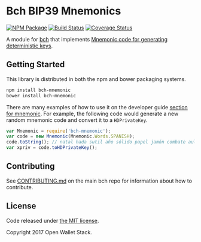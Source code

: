 Bch BIP39 Mnemonics
=======

[![NPM Package](https://img.shields.io/npm/v/bch-mnemonic.svg?style=flat-square)](https://www.npmjs.org/package/bch-mnemonic)
[![Build Status](https://img.shields.io/travis/owstack/bch-mnemonic.svg?branch=master&style=flat-square)](https://travis-ci.org/owstack/bch-mnemonic)
[![Coverage Status](https://img.shields.io/coveralls/owstack/bch-mnemonic.svg?style=flat-square)](https://coveralls.io/r/owstack/bch-mnemonic)

A module for [bch](https://github.com/owstack/bch) that implements [Mnemonic code for generating deterministic keys](https://github.com/bitcoin/bips/blob/master/bip-0039.mediawiki).

## Getting Started

This library is distributed in both the npm and bower packaging systems.

```sh
npm install bch-mnemonic
bower install bch-mnemonic
```

There are many examples of how to use it on the developer guide [section for mnemonic](http://bch.io/guide/module/mnemonic/index.html). For example, the following code would generate a new random mnemonic code and convert it to a `HDPrivateKey`.

```javascript
var Mnemonic = require('bch-mnemonic');
var code = new Mnemonic(Mnemonic.Words.SPANISH);
code.toString(); // natal hada sutil año sólido papel jamón combate aula flota ver esfera...
var xpriv = code.toHDPrivateKey();
```

## Contributing

See [CONTRIBUTING.md](https://github.com/owstack/bch/blob/master/CONTRIBUTING.md) on the main bch repo for information about how to contribute.

## License

Code released under [the MIT license](https://github.com/owstack/bch/blob/master/LICENSE).

Copyright 2017 Open Wallet Stack.
